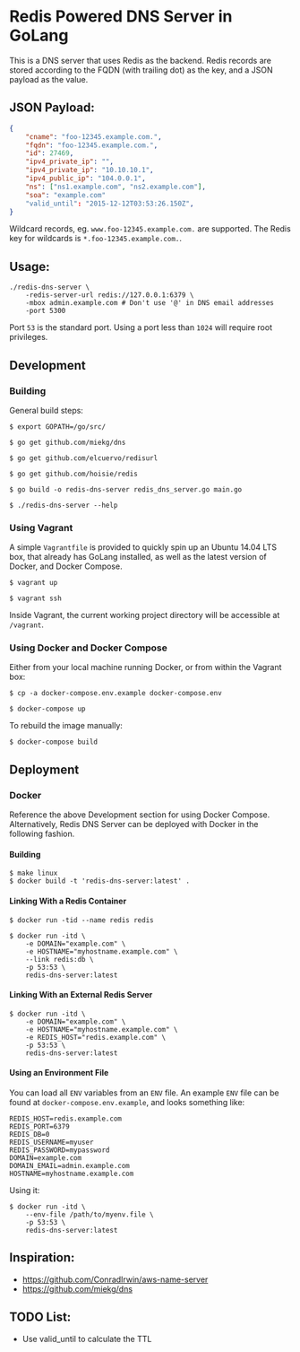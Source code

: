 # Redis Powered DNS Server in GoLang

This is a DNS server that uses Redis as the backend. Redis records are stored
according to the FQDN (with trailing dot) as the key, and a JSON payload as
the value.

## JSON Payload:

```json
{
    "cname": "foo-12345.example.com.",
    "fqdn": "foo-12345.example.com.",
    "id": 27469,
    "ipv4_private_ip": "",
    "ipv4_private_ip": "10.10.10.1",
    "ipv4_public_ip": "104.0.0.1",
    "ns": ["ns1.example.com", "ns2.example.com"],
    "soa": "example.com"
    "valid_until": "2015-12-12T03:53:26.150Z",
}
```

Wildcard records, eg. `www.foo-12345.example.com.` are supported.  The Redis
key for wildcards is `*.foo-12345.example.com.`.

## Usage:

```
./redis-dns-server \
    -redis-server-url redis://127.0.0.1:6379 \
    -mbox admin.example.com # Don't use '@' in DNS email addresses
    -port 5300
```

Port `53` is the standard port.  Using a port less than `1024` will require
root privileges.


## Development

### Building

General build steps:

```
$ export GOPATH=/go/src/

$ go get github.com/miekg/dns

$ go get github.com/elcuervo/redisurl

$ go get github.com/hoisie/redis

$ go build -o redis-dns-server redis_dns_server.go main.go

$ ./redis-dns-server --help
```

### Using Vagrant

A simple `Vagrantfile` is provided to quickly spin up an Ubuntu 14.04 LTS box,
that already has GoLang installed, as well as the latest version of Docker,
and Docker Compose.

```
$ vagrant up

$ vagrant ssh
```

Inside Vagrant, the current working project directory will be accessible at
`/vagrant`.


### Using Docker and Docker Compose

Either from your local machine running Docker, or from within the Vagrant box:

```
$ cp -a docker-compose.env.example docker-compose.env

$ docker-compose up
```

To rebuild the image manually:

```
$ docker-compose build
```


## Deployment

### Docker

Reference the above Development section for using Docker Compose.
Alternatively, Redis DNS Server can be deployed with Docker in the following
fashion.

#### Building

```
$ make linux
$ docker build -t 'redis-dns-server:latest' .
```

#### Linking With a Redis Container

```
$ docker run -tid --name redis redis

$ docker run -itd \
    -e DOMAIN="example.com" \
    -e HOSTNAME="myhostname.example.com" \
    --link redis:db \
    -p 53:53 \
    redis-dns-server:latest
```

#### Linking With an External Redis Server

```
$ docker run -itd \
    -e DOMAIN="example.com" \
    -e HOSTNAME="myhostname.example.com" \
    -e REDIS_HOST="redis.example.com" \
    -p 53:53 \
    redis-dns-server:latest
```

#### Using an Environment File

You can load all `ENV` variables from an `ENV` file.  An example `ENV` file
can be found at `docker-compose.env.example`, and looks something like:

```
REDIS_HOST=redis.example.com
REDIS_PORT=6379
REDIS_DB=0
REDIS_USERNAME=myuser
REDIS_PASSWORD=mypassword
DOMAIN=example.com
DOMAIN_EMAIL=admin.example.com
HOSTNAME=myhostname.example.com
```

Using it:

```
$ docker run -itd \
    --env-file /path/to/myenv.file \
    -p 53:53 \
    redis-dns-server:latest
```

## Inspiration:

 * https://github.com/ConradIrwin/aws-name-server
 * https://github.com/miekg/dns

## TODO List:

 * Use valid_until to calculate the TTL
